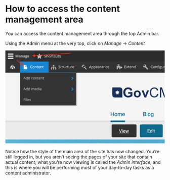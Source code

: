 # How to access the content management area

You can access the content management area through the top Admin bar.

Using the Admin menu at the very top, click on _Manage_ → _Content_

![](../.gitbook/assets/10%20%281%29.png)

Notice how the style of the main area of the site has now changed. You’re still logged in, but you aren’t seeing the pages of your site that contain actual content; what you’re now viewing is called the _Admin interface_, and this is where you will be performing most of your day-to-day tasks as a content administrator.

### 

